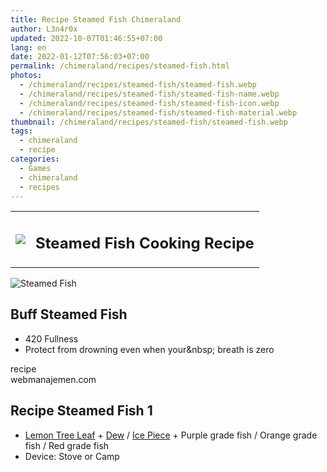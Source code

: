 ```yaml
---
title: Recipe Steamed Fish Chimeraland
author: L3n4r0x
updated: 2022-10-07T01:46:55+07:00
lang: en
date: 2022-01-12T07:56:03+07:00
permalink: /chimeraland/recipes/steamed-fish.html
photos:
  - /chimeraland/recipes/steamed-fish/steamed-fish.webp
  - /chimeraland/recipes/steamed-fish/steamed-fish-name.webp
  - /chimeraland/recipes/steamed-fish/steamed-fish-icon.webp
  - /chimeraland/recipes/steamed-fish/steamed-fish-material.webp
thumbnail: /chimeraland/recipes/steamed-fish/steamed-fish.webp
tags:
  - chimeraland
  - recipe
categories:
  - Games
  - chimeraland
  - recipes
---
```


<section id="bootstrap-wrapper">
  <link
    rel="stylesheet"
    href="https://rawcdn.githack.com/dimaslanjaka/Web-Manajemen/870a349/css/bootstrap-5-3-0-alpha3-wrapper.css"
  />
  <div class="row mb-2">
    <div class="col-md-12 mb-2">
      <table class="table" id="post-info">
        <tbody>
          <tr>
            <td>
              <img
                class="d-inline-block me-2"
                src="/chimeraland/recipes/steamed-fish/steamed-fish-icon.webp"
                width="auto"
                height="auto"
              />
            </td>
            <td><h1 class="fs-5">Steamed Fish Cooking Recipe</h1></td>
          </tr>
        </tbody>
      </table>
    </div>
  </div>
  <div class="card mb-2 bg-dark text-light">
    <div class="row g-0">
      <div class="col-sm-4 position-relative mb-2">
        <img
          src="/chimeraland/recipes/steamed-fish/steamed-fish-material.webp"
          class="card-img fit-cover w-100 h-100"
          alt="Steamed Fish"
          data-fancybox="true"
        />
      </div>
      <div class="col-sm-8 mb-2">
        <div class="card-body">
          <h2 class="card-title fs-5">Buff Steamed Fish</h2>
          <div class="card-text">
            <ul>
              <li>420 Fullness</li>
              <li>
                Protect from drowning even when your&amp;nbsp; breath is zero
              </li>
            </ul>
          </div>
          <span class="badge rounded-pill bg-dark text-white">recipe</span>
        </div>
        <div class="card-footer text-end text-muted">webmanajemen.com</div>
      </div>
    </div>
  </div>
  <div class="row mb-2">
    <div class="col-12 col-lg-6 recipe-item mb-2">
      <div class="card">
        <div class="card-body">
          <h2 class="card-title fs-5">Recipe Steamed Fish 1</h2>
          <div class="card-text">
            <ul>
              <li>
                <a
                  class="text-decoration-none"
                  href="/chimeraland/materials/lemon-tree-leaf.html"
                  >Lemon Tree Leaf</a
                ><span> + </span
                ><a
                  class="text-decoration-none"
                  href="/chimeraland/materials/dew.html"
                  >Dew</a
                ><span> / </span
                ><a
                  class="text-decoration-none"
                  href="/chimeraland/materials/ice-piece.html"
                  >Ice Piece</a
                ><span> + </span>Purple grade fish<span> / </span>Orange grade
                fish<span> / </span>Red grade fish
              </li>
              <li>Device: Stove or Camp</li>
            </ul>
          </div>
        </div>
      </div>
    </div>
  </div>
</section>